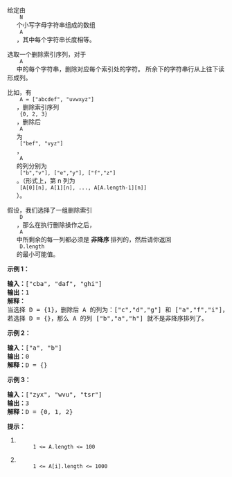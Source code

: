 <html>
 <body>
  <p>
   给定由
   <code>
    N
   </code>
   个小写字母字符串组成的数组
   <code>
    A
   </code>
   ，其中每个字符串长度相等。
  </p>
  <p>
   选取一个删除索引序列，对于
   <code>
    A
   </code>
   中的每个字符串，删除对应每个索引处的字符。 所余下的字符串行从上往下读形成列。
  </p>
  <p>
   比如，有
   <code>
    A = ["abcdef", "uvwxyz"]
   </code>
   ，删除索引序列
   <code>
    {0, 2, 3}
   </code>
   ，删除后
   <code>
    A
   </code>
   为
   <code>
    ["bef", "vyz"]
   </code>
   ，
   <code>
    A
   </code>
   的列分别为
   <code>
    ["b","v"], ["e","y"], ["f","z"]
   </code>
   。（形式上，第 n 列为
   <code>
    [A[0][n], A[1][n], ..., A[A.length-1][n]]
   </code>
   ）。
  </p>
  <p>
   假设，我们选择了一组删除索引
   <code>
    D
   </code>
   ，那么在执行删除操作之后，
   <code>
    A
   </code>
   中所剩余的每一列都必须是
   <strong>
    非降序
   </strong>
   排列的，然后请你返回
   <code>
    D.length
   </code>
   的最小可能值。
  </p>
  <p>
   <strong>
    示例 1：
   </strong>
  </p>
  <pre><strong>输入：</strong>["cba", "daf", "ghi"]
<strong>输出：</strong>1
<strong>解释：</strong>
当选择 D = {1}，删除后 A 的列为：["c","d","g"] 和 ["a","f","i"]，均为非降序排列。
若选择 D = {}，那么 A 的列 ["b","a","h"] 就不是非降序排列了。
</pre>
  <p>
   <strong>
    示例 2：
   </strong>
  </p>
  <pre><strong>输入：</strong>["a", "b"]
<strong>输出：</strong>0
<strong>解释：</strong>D = {}
</pre>
  <p>
   <strong>
    示例 3：
   </strong>
  </p>
  <pre><strong>输入：</strong>["zyx", "wvu", "tsr"]
<strong>输出：</strong>3
<strong>解释：</strong>D = {0, 1, 2}
</pre>
  <p>
   <strong>
    提示：
   </strong>
  </p>
  <ol>
   <li>
    <code>
     1 &lt;= A.length &lt;= 100
    </code>
   </li>
   <li>
    <code>
     1 &lt;= A[i].length &lt;= 1000
    </code>
   </li>
  </ol>
 </body>
</html>